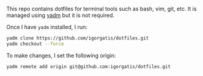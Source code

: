 This repo contains dotfiles for terminal tools such as bash, vim, git, etc. It
is managed using [yadm](https://yadm.io/) but it is not required.

Once I have `yadm` installed, I run:
```sh
yadm clone https://github.com/igorgatis/dotfiles.git
yadm checkout --force
```

To make changes, I set the following origin:
```sh
yadm remote add origin git@github.com:igorgatis/dotfiles.git
```
